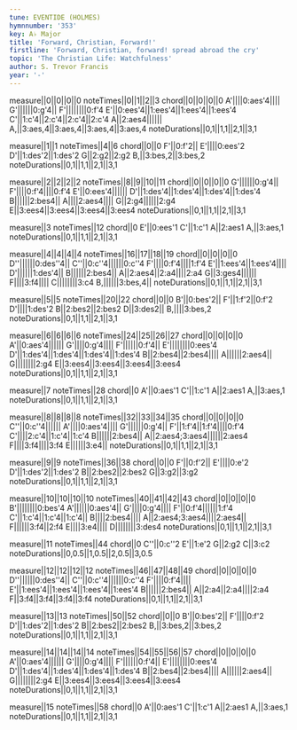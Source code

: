 ```yaml
---
tune: EVENTIDE (HOLMES)
hymnnumber: '353'
key: A♭ Major
title: 'Forward, Christian, Forward!'
firstline: 'Forward, Christian, forward! spread abroad the cry'
topic: 'The Christian Life: Watchfulness'
author: S. Trevor Francis
year: '-'
---
```

measure||0||0||0||0
noteTimes||0||1||2||3
chord||0||0||0||0
A'||||0:aes'4||||
G'||||||0:g'4||
F'||||||||0:f'4
E'||0:ees'4||1:ees'4||1:ees'4||1:ees'4
C'||1:c'4||2:c'4||2:c'4||2:c'4
A||2:aes4||||||
A,||3:aes,4||3:aes,4||3:aes,4||3:aes,4
noteDurations||0,1||1,1||2,1||3,1

measure||1||1
noteTimes||4||6
chord||0||0
F'||0:f'2||
E'||||0:ees'2
D'||1:des'2||1:des'2
G||2:g2||2:g2
B,||3:bes,2||3:bes,2
noteDurations||0,1||1,1||2,1||3,1

measure||2||2||2||2
noteTimes||8||9||10||11
chord||0||0||0||0
G'||||||0:g'4||
F'||||0:f'4||||0:f'4
E'||0:ees'4||||||
D'||1:des'4||1:des'4||1:des'4||1:des'4
B||||||2:bes4||
A||||2:aes4||||
G||2:g4||||||2:g4
E||3:ees4||3:ees4||3:ees4||3:ees4
noteDurations||0,1||1,1||2,1||3,1

measure||3
noteTimes||12
chord||0
E'||0:ees'1
C'||1:c'1
A||2:aes1
A,||3:aes,1
noteDurations||0,1||1,1||2,1||3,1

measure||4||4||4||4
noteTimes||16||17||18||19
chord||0||0||0||0
D''||||||0:des''4||
C''||0:c''4||||||0:c''4
F'||||0:f'4||||1:f'4
E'||1:ees'4||1:ees'4||||
D'||||||1:des'4||
B||||||2:bes4||
A||2:aes4||2:a4||||2:a4
G||3:ges4||||||
F||||3:f4||||
C||||||||3:c4
B,||||||3:bes,4||
noteDurations||0,1||1,1||2,1||3,1

measure||5||5
noteTimes||20||22
chord||0||0
B'||0:bes'2||
F'||1:f'2||0:f'2
D'||||1:des'2
B||2:bes2||2:bes2
D||3:des2||
B,||||3:bes,2
noteDurations||0,1||1,1||2,1||3,1

measure||6||6||6||6
noteTimes||24||25||26||27
chord||0||0||0||0
A'||0:aes'4||||||
G'||||0:g'4||||
F'||||||0:f'4||
E'||||||||0:ees'4
D'||1:des'4||1:des'4||1:des'4||1:des'4
B||2:bes4||2:bes4||||
A||||||2:aes4||
G||||||||2:g4
E||3:ees4||3:ees4||3:ees4||3:ees4
noteDurations||0,1||1,1||2,1||3,1

measure||7
noteTimes||28
chord||0
A'||0:aes'1
C'||1:c'1
A||2:aes1
A,||3:aes,1
noteDurations||0,1||1,1||2,1||3,1

measure||8||8||8||8
noteTimes||32||33||34||35
chord||0||0||0||0
C''||0:c''4||||||
A'||||0:aes'4||||
G'||||||0:g'4||
F'||1:f'4||1:f'4||||0:f'4
C'||||2:c'4||1:c'4||1:c'4
B||||||2:bes4||
A||2:aes4;3:aes4||||||2:aes4
F||||3:f4||||3:f4
E||||||3:e4||
noteDurations||0,1||1,1||2,1||3,1

measure||9||9
noteTimes||36||38
chord||0||0
F'||0:f'2||
E'||||0:e'2
D'||1:des'2||1:des'2
B||2:bes2||2:bes2
G||3:g2||3:g2
noteDurations||0,1||1,1||2,1||3,1

measure||10||10||10||10
noteTimes||40||41||42||43
chord||0||0||0||0
B'||||||||0:bes'4
A'||||||0:aes'4||
G'||||0:g'4||||
F'||0:f'4||||||1:f'4
C'||1:c'4||1:c'4||1:c'4||
B||||2:bes4||||
A||2:aes4;3:aes4||||2:aes4||
F||||||3:f4||2:f4
E||||3:e4||||
D||||||||3:des4
noteDurations||0,1||1,1||2,1||3,1

measure||11
noteTimes||44
chord||0
C''||0:c''2
E'||1:e'2
G||2:g2
C||3:c2
noteDurations||0,0.5||1,0.5||2,0.5||3,0.5

measure||12||12||12||12
noteTimes||46||47||48||49
chord||0||0||0||0
D''||||||0:des''4||
C''||0:c''4||||||0:c''4
F'||||0:f'4||||
E'||1:ees'4||1:ees'4||1:ees'4||1:ees'4
B||||||2:bes4||
A||2:a4||2:a4||||2:a4
F||3:f4||3:f4||3:f4||3:f4
noteDurations||0,1||1,1||2,1||3,1

measure||13||13
noteTimes||50||52
chord||0||0
B'||0:bes'2||
F'||||0:f'2
D'||1:des'2||1:des'2
B||2:bes2||2:bes2
B,||3:bes,2||3:bes,2
noteDurations||0,1||1,1||2,1||3,1

measure||14||14||14||14
noteTimes||54||55||56||57
chord||0||0||0||0
A'||0:aes'4||||||
G'||||0:g'4||||
F'||||||0:f'4||
E'||||||||0:ees'4
D'||1:des'4||1:des'4||1:des'4||1:des'4
B||2:bes4||2:bes4||||
A||||||2:aes4||
G||||||||2:g4
E||3:ees4||3:ees4||3:ees4||3:ees4
noteDurations||0,1||1,1||2,1||3,1

measure||15
noteTimes||58
chord||0
A'||0:aes'1
C'||1:c'1
A||2:aes1
A,||3:aes,1
noteDurations||0,1||1,1||2,1||3,1


